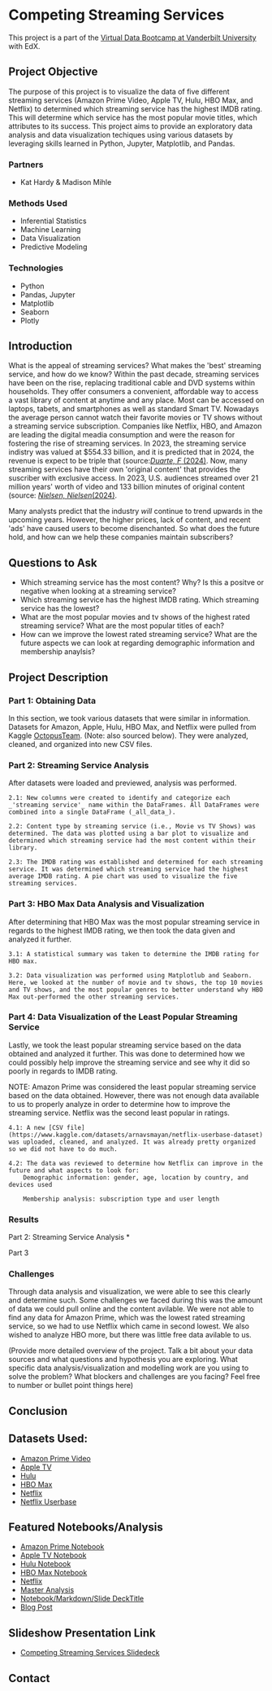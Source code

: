 # Competing Streaming Services 
This project is a part of the [Virtual Data Bootcamp at Vanderbilt University](https://bootcamps.vanderbilt.edu) with EdX. 

## Project Objective
The purpose of this project is to visualize the data of five different streaming services (Amazon Prime Video, Apple TV, Hulu, HBO Max, and Netflix) to determined which streaming service has the highest IMDB rating. This will determine which service has the most popular movie titles, which attributes to its success. This project aims to provide an exploratory data analysis and data visualization techiques using various datasets by leveraging skills learned in Python, Jupyter, Matplotlib, and Pandas.

### Partners
* Kat Hardy & Madison Mihle 

### Methods Used
* Inferential Statistics
* Machine Learning
* Data Visualization
* Predictive Modeling

### Technologies
* Python
* Pandas, Jupyter 
* Matplotlib
* Seaborn
* Plotly 

## Introduction 
What is the appeal of streaming services? What makes the 'best' streaming service, and how do we know? Within the past decade, streaming services have been on the rise, replacing traditional cable and DVD systems within households. They offer consumers a convenient, affordable way to access a vast library of content at anytime and any place. Most can be accessed on laptops, tabets, and smartphones as well as standard Smart TV. Nowadays the average person cannot watch their favorite movies or TV shows without a streaming service subscription. Companies like Netflix, HBO, and Amazon are leading the digital meadia consumption and were the reason for fostering the rise of streaming services. In 2023, the streaming service indistry was valued at $554.33 billion, and it is predicted that in 2024, the revenue is expect to be triple that (source:[_Duarte, F_ (2024)](https://explodingtopics.com/blog/video-streaming-stats). Now, many streaming services have their own 'original content' that provides the suscriber with exclusive access. In 2023, U.S. audiences streamed over 21 million years' worth of video and 133 billion minutes of original content (source: [_Nielsen, Nielsen_(2024)](https://www.nielsen.com/insights/2024/streaming-unwrapped-streaming-viewership-goes-to-the-library-in-2023/#:~:text=In%202023%2C%20U.S.%20audiences%20streamed,binge%20throughout%20much%20of%202023.). 

Many analysts predict that the industry _will_ continue to trend upwards in the upcoming years. However, the higher prices, lack of content, and recent 'ads' have caused users to become disenchanted. So what does the future hold, and how can we help these companies maintain subscribers?  

## Questions to Ask
* Which streaming service has the most content? Why? Is this a positve or negative when looking at a streaming service? 
* Which streaming service has the highest IMDB rating. Which streaming service has the lowest? 
* What are the most popular movies and tv shows of the highest rated streaming service? What are the most popular titles of each? 
* How can we improve the lowest rated streaming service? What are the future aspects we can look at regarding demographic information and membership anaylsis? 

## Project Description

### Part 1: Obtaining Data 
In this section, we took various datasets that were similar in information. Datasets for Amazon, Apple, Hulu, HBO Max, and Netflix were pulled from Kaggle [OctopusTeam](https://www.kaggle.com/octopusteam). (Note: also sourced below). They were analyzed, cleaned, and organized into new CSV files. 

### Part 2: Streaming Service Analysis 
After datasets were loaded and previewed, analysis was performed. 

    2.1: New columns were created to identify and categorize each _'streaming service'_ name within the DataFrames. All DataFrames were combined into a single DataFrame (_all_data_). 
    
    2.2: Content type by streaming service (i.e., Movie vs TV Shows) was determined. The data was plotted using a bar plot to visualize and determined which streaming service had the most content within their library. 
    
    2.3: The IMDB rating was established and determined for each streaming service. It was determined which streaming service had the highest average IMDB rating. A pie chart was used to visualize the five streaming services. 

### Part 3: HBO Max Data Analysis and Visualization 
After determining that HBO Max was the most popular streaming service in regards to the highest IMDB rating, we then took the data given and analyzed it further. 

    3.1: A statistical summary was taken to determine the IMDB rating for HBO max.
    
    3.2: Data visualization was performed using Matplotlub and Seaborn. Here, we looked at the number of movie and tv shows, the top 10 movies and TV shows, and the most popular genres to better understand why HBO Max out-performed the other streaming services.

### Part 4: Data Visualization of the Least Popular Streaming Service 
Lastly, we took the least popular streaming service based on the data obtained and analyzed it further. This was done to determined how we could possibly help improve the streaming service and see why it did so poorly in regards to IMDB rating. 

NOTE: Amazon Prime was considered the least popular streaming service based on the data obtained. However, there was not enough data available to us to properly analyze in order to determine how to improve the streaming service. Netflix was the second least popular in ratings. 

    4.1: A new [CSV file](https://www.kaggle.com/datasets/arnavsmayan/netflix-userbase-dataset) was uploaded, cleaned, and analyzed. It was already pretty organized so we did not have to do much. 

    4.2: The data was reviewed to determine how Netflix can improve in the future and what aspects to look for:
        Demographic information: gender, age, location by country, and devices used

        Membership analysis: subscription type and user length


### Results 

Part 2: Streaming Service Analysis 
* 

Part 3 

### Challenges 
Through data analysis and visualization, we were able to see this clearly and determine such. Some challenges we faced during this was the amount of data we could pull online and the content avilable. We were not able to find any data for Amazon Prime, which was the lowest rated streaming service, so we had to use Netflix which came in second lowest. We also wished to analyze HBO more, but there was little free data avilable to us. 


(Provide more detailed overview of the project.  Talk a bit about your data sources and what questions and hypothesis you are exploring. What specific data analysis/visualization and modelling work are you using to solve the problem? What blockers and challenges are you facing?  Feel free to number or bullet point things here)


## Conclusion


## Datasets Used: 
- [Amazon Prime Video](https://www.kaggle.com/datasets/octopusteam/full-amazon-prime-dataset)
- [Apple TV](https://www.kaggle.com/datasets/octopusteam/full-apple-tv-dataset)
- [Hulu](https://www.kaggle.com/datasets/octopusteam/full-hulu-dataset)
- [HBO Max](https://www.kaggle.com/datasets/octopusteam/full-hbo-max-dataset)
- [Netflix](https://www.kaggle.com/datasets/octopusteam/full-netflix-dataset)
- [Netflix Userbase](https://www.kaggle.com/datasets/arnavsmayan/netflix-userbase-dataset)

## Featured Notebooks/Analysis
* [Amazon Prime Notebook](https://github.com/KatHardy01/Project-1/blob/main/Amazon_Prime_data/Amazon%20Prime%20Dataset.ipynb)
* [Apple TV Notebook](https://github.com/KatHardy01/Project-1/blob/main/Apple_data/Apple%20dataset.ipynb)
* [Hulu Notebook](https://github.com/KatHardy01/Project-1/blob/main/Hulu_data/Hulu%20Dataset.ipynb)
* [HBO Max Notebook](https://github.com/KatHardy01/Project-1/blob/main/HBO_data/HBO%20dataset.ipynb)
* [Netflix](https://github.com/KatHardy01/Project-1/blob/main/Hulu_data/Hulu%20Dataset.ipynb)
* [Master Analysis]()
* [Notebook/Markdown/Slide DeckTitle](link)
* [Blog Post](link)


## Slideshow Presentation Link
* [Competing Streaming Services Slidedeck](https://docs.google.com/presentation/d/1dDlaAHCHg8Mvsx-IGkSL6iZ6WL2cq6LK_y2lsOxYR3g/edit?usp=sharing)

## Contact









